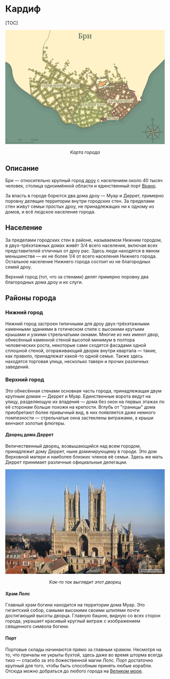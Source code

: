 # Кардиф

[TOC]

![Карта города](bree.png)

*<center>Карта города</center>*

## Описание

Бри — относительно крупный город [дроу](/population/#drou) с населением около 40 тысяч человек, столица одноимённой области и единственный порт [Врано](/geography/kingdom-of-vrano).

За власть в городе борются два дома дроу — Муар и Деррет, примерно поровну делящие территории внутри городских стен. За пределами стен живут семьи простых дроу, не принадлежащих ни к одному из домов, и всё людское население города.

## Население

За пределами городских стен в районе, называемом Нижним городом, в двух-трёхэтажных домах живёт 3/4 всего населения, включая всех представителей отличных от дроу рас. Здесь люди находятся в явном меньшинстве — их не более 1/4 от всего населения Нижнего города. Остальное население Нижнего города состоит из не благородных семей дроу.

Верхний город (тот, что за стенами) делят примерно поровну два благородных дома дроу и их слуги.

## Районы города

### Нижний город

Нижний город застроен типичными для дроу двух-трёхэтажными каменными зданиями в готическом стиле с высокими крутыми крышами и узкими стрельчатыми окнами. Многие из них имеют двор, обнесённый каменной стеной высотой минимум в полтора человеческих роста, некоторые сами сходятся фасадами одной сплошной стеной, огораживающий дворик внутри квартала — такие, как правило, принадлежат какой-то одной семье. Также здесь находятся торговая улица, несколько таверн и прочих различных заведений.

### Верхний город

Это обнесённая стенами основная часть города, принадлежащая двум крупным домам — Деррет и Муар. Единственные ворота ведут на улицу, разделяющую их владения — дома без окон на первых этажах по её сторонам больше похожи на крепости. Вглубь от "границы" дома приобретают более привычный вид, в них появляется даже немного помпезности — стрельчатые окна застеклены витражами, а крыши венчают золотые флюгеры.

#### Дворец дома Деррет

Величественный дворец, возвышающийся над всем городом, принадлежит дому Деррет, ныне доминирующему в городе. Это дом Верховной матери и наиболее близких членов её семьи. Здесь же мать Деррет принимает различные официальные делегации.

![Как-то так выглядит этот дворец](Linkolnskij-sobor.jpg)

*<center>Как-то так выглядит этот дворец</center>*

#### Храм Лолс

Главный храм богини находится на территории дома Муар. Это гигантский собор, самыми высокими своими шпилями почти достигающий высоты дворца. Главную башню, видную со всех сторон города, украшает красивый круглый витраж с изображением священного символа богини.

#### Порт

Портовые склады начинаются прямо за главным храмом. Несмотря на то, что причалы не укрыты бухтой, здесь даже во время шторма всегда тихо — спасибо за это божественной магии Лолс. Порт достаточно крупный для того, чтобы быть способным принять любые корабли. Отсюда можно добраться до любого города на [Великом море](/geography/#velikoe-more).

